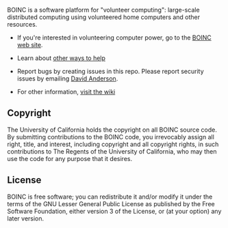 BOINC is a software platform for "volunteer computing":
large-scale distributed computing using volunteered home computers and other resources.

* If you're interested in volunteering computer power,
go to the [BOINC web site](https://boinc.berkeley.edu).

* Learn about [other ways to help](CONTRIBUTING.md)

* Report bugs by creating issues in this repo.
Please report security issues by emailing
[David Anderson](https://boinc.berkeley.edu/anderson/).

* For other information, [visit the wiki](https://github.com/BOINC/boinc/wiki)

## Copyright

The University of California holds the copyright on all BOINC source code. By
submitting contributions to the BOINC code, you irrevocably assign all right,
title, and interest, including copyright and all copyright rights, in such
contributions to The Regents of the University of California, who may then
use the code for any purpose that it desires.

## License
BOINC is free software; you can redistribute it and/or modify it
under the terms of the GNU Lesser General Public License
as published by the Free Software Foundation,
either version 3 of the License, or (at your option) any later version.
